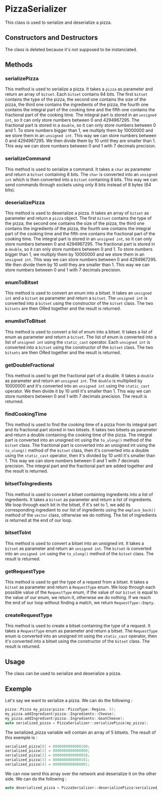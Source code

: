 # PizzaSerializer

This class is used to serialize and deserialize a pizza.

## Constructors and Destructors

The class is deleted because it's not supposed to be instanciated.

## Methods

### serializePizza

This method is used to serialize a pizza. It takes a `pizza` as parameter and return an array of `bitset`. Each `bitset` contains 64 bits. The first `bitset` contains the type of the pizza, the second one contains the size of the pizza, the third one contains the ingredients of the pizza, the fourth one contains the integral part of the cooking time and the fifth one contains the fractional part of the cooking time. The integral part is stored in an `unsigned int`, so it can only store numbers between 0 and 4294967295. The fractional part is stored in a `double`, so it can only store numbers between 0 and 1. To store numbers bigger than 1, we multiply them by 10000000 and we store them in an `unsigned int`. This way we can store numbers between 0 and 4294967295. We then divide them by 10 until they are smaller than 1. This way we can store numbers between 0 and 1 with 7 decimals precision.

### serializeCommand

This method is used to serialize a command. It takes a `char` as parameter and return a `bitset` containing 8 bits. The `char` is converted into an `unsigned int` which is then converted into a `bitset` containing 8 bits. This way we can send commands through sockets using only 8 bits instead of 8 bytes (64 bits).

### deserializePizza

This method is used to deserialize a pizza. It takes an array of `bitset` as parameter and return a `pizza` object. The first `bitset` contains the type of the pizza, the second one contains the size of the pizza, the third one contains the ingredients of the pizza, the fourth one contains the integral part of the cooking time and the fifth one contains the fractional part of the cooking time. The integral part is stored in an `unsigned int`, so it can only store numbers between 0 and 4294967295. The fractional part is stored in a `double`, so it can only store numbers between 0 and 1. To store numbers bigger than 1, we multiply them by 10000000 and we store them in an `unsigned int`. This way we can store numbers between 0 and 4294967295. We then divide them by 10 until they are smaller than 1. This way we can store numbers between 0 and 1 with 7 decimals precision.

### enumToBitset

This method is used to convert an enum into a bitset. It takes an `unsigned int` and a `bitset` as parameter and return a `bitset`. The `unsigned int` is converted into a `bitset` using the constructor of the `bitset` class. The two `bitsets` are then ORed together and the result is returned.

### enumlistToBitset

This method is used to convert a list of enum into a bitset. It takes a list of enum as parameter and return a `bitset`. The list of enum is converted into a list of `unsigned int` using the `static_cast` operator. Each `unsigned int` is converted into a `bitset` using the constructor of the `bitset` class. The two `bitsets` are then ORed together and the result is returned.

### getDoubleFractional

This method is used to get the fractional part of a double. It takes a `double` as parameter and return an `unsigned int`. The `double` is multiplied by 10000000 and it's converted into an `unsigned int` using the `static_cast` operator. We then divide it by 10 until it's smaller than 1. This way we can store numbers between 0 and 1 with 7 decimals precision. The result is returned.

### findCookingTime

This method is used to find the cooking time of a pizza from its integral part and its fractional part stored in two bitsets. It takes two bitsets as parameter and return a double containing the cooking time of the pizza. The integral part is converted into an unsigned int using the `to_ulong()` method of the `bitset` class. The fractional part is converted into an unsigned int using the `to_ulong()` method of the `bitset` class, then it's converted into a double using the `static_cast` operator, then it's divided by 10 until it's smaller than 1. This way we can store numbers between 0 and 1 with 7 decimals precision. The integral part and the fractional part are added together and the result is returned.

### bitsetToIngredients

This method is used to convert a bitset containing ingredients into a list of ingredients. It takes a `bitset` as parameter and return a list of ingredients. We loop through each bit in the bitset, if it's set to 1, we add its corresponding ingredient to our list of ingredients using the `emplace_back()` method of the `vector` class, otherwise we do nothing. The list of ingredients is returned at the end of our loop.

### bitsetToInt

This method is used to convert a bitset into an unsigned int. It takes a `bitset` as parameter and return an `unsigned int`. The `bitset` is converted into an `unsigned int` using the `to_ulong()` method of the `bitset` class. The result is returned.

### getRequestType

This method is used to get the type of a request from a bitset. It takes a `bitset` as parameter and return a `RequestType` enum. We loop through each possible value of the `RequestType` enum, if the value of our `bitset` is equal to the value of our enum, we return it, otherwise we do nothing. If we reach the end of our loop without finding a match, we return `RequestType::Empty`.

### createRequestType

This method is used to create a bitset containing the type of a request. It takes a `RequestType` enum as parameter and return a bitset. The `RequestType` enum is converted into an unsigned int using the `static_cast` operator, then it's converted into a bitset using the constructor of the `bitset` class. The result is returned.

## Usage

The class can be used to serialize and deserialize a pizza.

## Exemple

Let's say we want to serialize a pizza. We can do the following :

```cpp
pizza::Pizza my_pizza(pizza::PizzaType::Regina, 5);
my_pizza.addIngredient(pizza::Ingredients::Cheese);
my_pizza.addIngredient(pizza::Ingredients::GoatCheese);
auto serialized_pizza = PizzaSerializer::serializePizza(my_pizza);
```

The serialized_pizza variable will contain an array of 5 bitsets. The result of this exemple is :

```cpp
serialized_pizza[0] = 0000000000000100;
serialized_pizza[1] = 0000000000000000;
serialized_pizza[2] = 0000000000000010;
serialized_pizza[3] = 0000000000000101;
serialized_pizza[4] = 0000000000000001;
```

We can now send this array over the network and deserialize it on the other side. We can do the following :

```cpp
auto deserialized_pizza = PizzaSerializer::deserializePizza(serialized_pizza);
```